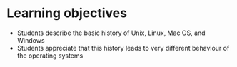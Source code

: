 # Learning objectives

- Students describe the basic history of Unix, Linux, Mac OS, and Windows
- Students appreciate that this history leads to very different behaviour of the
  operating systems
